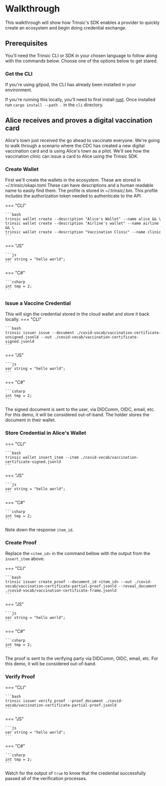 # Walkthrough
This walkthrough will show how Trinsic's SDK enables a provider to quickly create an ecosystem and begin doing credential exchange.
## Prerequisites
You'll need the Trinsic CLI or SDK in your chosen language to follow along with the commands below.
Choose one of the options below to get stared.
### Get the CLI
If you're using gitpod, the CLI has already been installed in your environment.

If you're running this locally, you'll need to first install [rust](https://www.rust-lang.org/tools/install). Once installed run `cargo install --path .` in the `cli` directory.

## Alice receives and proves a digital vaccination card
Alice's town just received the go ahead to vaccinate everyone. We're going to walk through
a scenario where the CDC has created a new digital vaccination card and is using Alice's town as a pilot. 
We'll see how the vaccination clinic can issue a card to Alice using the Trinsic SDK.

### Create Wallet
First we'll create the wallets in the ecosystem. These are stored in ~/.trinsic/okapi.toml
These can have descriptions and a human readable name to easily find them. 
The profile is stored in ~/.trinsic/<alias>.bin. This profile includes the authorization token needed to authenticate to the API.

=== "CLI"

    ```bash
    trinsic wallet create --description "Alice's Wallet" --name alice && \
    trinsic wallet create --description "Airline's wallet" --name airline && \
    trinsic wallet create --description "Vaccination Clinic" --name clinic
    ```     
=== "JS"

    ```js
    var string = "hello world";
    ```

=== "C#"

    ```csharp
    int tmp = 2;
    ```
### Issue a Vaccine Credential
This will sign the credential stored in the cloud wallet and store it back locally. 
=== "CLI"

    ```bash
    trinsic issuer issue --document ./covid-vocab/vaccination-certificate-unsigned.jsonld --out ./covid-vocab/vaccination-certificate-signed.jsonld
    ```    
=== "JS"

    ```js
    var string = "hello world";
    ```

=== "C#"

    ```csharp
    int tmp = 2;
    ```


The signed document is sent to the user, via DIDComm, OIDC, email, etc. For this demo, it will be considered out-of-band.
The holder stores the document in their wallet.

### Store Credential in Alice's Wallet
=== "CLI"

    ```bash
    trinsic wallet insert_item --item ./covid-vocab/vaccination-certificate-signed.jsonld
    ```
     
=== "JS"

    ```js
    var string = "hello world";
    ```

=== "C#"

    ```csharp
    int tmp = 2;
    ```

Note down the response `item_id`.

### Create Proof

Replace the `<item_id>` in the command bellow with the output from the `insert_item` above.

=== "CLI"

    ```bash
    trinsic issuer create_proof --document_id <item_id> --out ./covid-vocab/vaccination-certificate-partial-proof.jsonld --reveal_document ./covid-vocab/vaccination-certificate-frame.jsonld
    ```
     
=== "JS"

    ```js
    var string = "hello world";
    ```

=== "C#"

    ```csharp
    int tmp = 2;
    ```


The proof is sent to the verifying party via DIDComm, OIDC, email, etc. For this demo, it will be considered out-of-band.

### Verify Proof

=== "CLI"

    ```bash
    trinsic issuer verify_proof --proof_document ./covid-vocab/vaccination-certificate-partial-proof.jsonld
    ```
     
=== "JS"

    ```js
    var string = "hello world";
    ```

=== "C#"

    ```csharp
    int tmp = 2;
    ```

Watch for the output of `true` to know that the credential successfully passed all of the verification processes.
